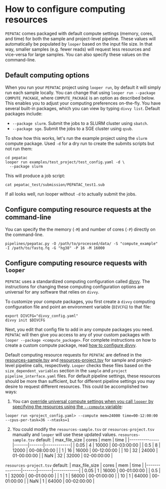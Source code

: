 # How to configure computing resources

`PEPATAC` comes packaged with default compute settings (memory, cores, and time) for both the sample and project-level pipeline.  These values will automatically be populated by `looper` based on the input file size. In that way, smaller samples (e.g. fewer reads) will request less resources and vice-versa for large samples. You can also specify these values on the command-line.

## Default computing options

When you run your `PEPATAC` project using `looper run`, by default it will simply run each sample locally. You can change that using `looper run --package COMPUTE_PACKAGE`, where `COMPUTE_PACKAGE` is an option as described below. This enables you to adjust your computing preferences on-the-fly. You have several built-in packages, which you can view by typing `divvy list`. Default packages include:

- `--package slurm`. Submit the jobs to a SLURM cluster using `sbatch`.
- `--package sge`. Submit the jobs to a SGE cluster using `qsub`.

To show how this works, let's run the example project using the `slurm` compute package. Used `-d` for a dry run to create the submits scripts but not run them:

```console
cd pepatac
looper run examples/test_project/test_config.yaml -d \
  --package slurm
```

This will produce a job script:

```console
cat pepatac_test/submission/PEPATAC_test1.sub
```

If all looks well, run looper without `-d` to actually submit the jobs.

## Configure computing resource requests at the command-line

You can specify the the memory (`-M`) and number of cores (`-P`) directly on the command-line.
```console
pipelines/pepatac.py -O /path/to/processed/data/ -S "compute_example" -I /path/to/fastq.fq -G "hg38" -P 16 -M 16000
```

## Configure computing resource requests with `looper`

`PEPATAC` uses a standardized computing configuration called [divvy](https://divvy.databio.org). The instructions for changing these computing configuration options are universal for any software that relies on `divvy`. 

To customize your compute packages, you first create a `divvy` computing configuration file and point an environment variable (`DIVCFG`) to that file:

```console
export DIVCFG="divvy_config.yaml"
divvy init $DIVCFG
```

Next, you edit that config file to add in any compute packages you need. `PEPATAC` will then give you access to any of your custom packages with `looper --package <compute_package>`. For complete instructions on how to create a custom compute package, read [how to configure divvy](https://divvy.databio.org/en/latest/configuration/). 

Default computing resource requests for `PEPATAC` are defined in the [resources-sample.tsv](https://github.com/databio/pepatac/blob/master/resources-sample.tsv) and [resources-project.tsv](https://github.com/databio/pepatac/blob/master/resources-project.tsv) for sample and project-level pipeline calls, respectively. `Looper` checks these files based on the `size_dependent_variables` section in the `sample` and `project` `pipeline_interface.yaml` files.  For default pipeline settings, these resources should be more than sufficient, but for different pipeline settings you may desire to request different resources.  This could be accomplished two ways:  
1. You can [override universal compute settings when you call `looper` by specifying the resources using the `--compute` variable](https://looper.readthedocs.io/en/latest/variable-namespaces/#5-compute):
```console
looper run <project_config.yaml> --compute mem=24000 time=00-12:00:00 --cpus-per-task=36 --ntasks=1
```
2. You could modify the `resources-sample.tsv` or `resources-project.tsv` manually and `looper` will use these updated values.
`resources-sample.tsv` default:
| max_file_size | cores | mem   | time        |
|---------------|-------|-------|-------------|
| 0.05          | 4     | 10000 | 00-03:00:00 |
| 0.5           | 8     | 12000 | 00-08:00:00 |
| 1             | 16    | 16000 | 00-12:00:00 |
| 10            | 32    | 24000 | 01-00:00:00 |
| NaN           | 32    | 32000 | 02-00:00:00 |

`resources-project.tsv` default:
| max_file_size | cores | mem   | time        |
|---------------|-------|-------|-------------|
| 0.05          | 1     | 16000 | 00-01:00:00 |
| 0.5           | 1     | 32000 | 00-01:00:00 |
| 1             | 1     | 56000 | 00-01:00:00 |
| 10            | 1     | 64000 | 00-01:00:00 |
| NaN           | 1     | 64000 | 00-02:00:00 |
